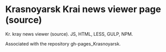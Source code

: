 # Krasnoyarsk Krai news viewer page (source)

Kr. kray news viewer (source). JS, HTML, LESS, GULP, NPM.

Associated with the repository gh-pages_Krasnoyarsk.
